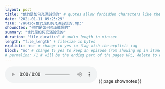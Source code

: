 ```yaml
---
layout: post
title: "他們是如何充滿誠信的" # quotes allow forbidden characters like the colon
date: "2021-01-11 09:25:29"
file: "/audio/他們是如何充滿誠信的.mp3"
shownotes: "他們是如何充滿誠信的"
summary: "他們是如何充滿誠信的"
duration: "file_duration" # audio length in min:sec
length: "file_length" # filesize in bytes
explicit: "no" # change to yes to flag with the explicit tag
block: "no" # change to yes to keep an episode from showing up in iTunes
# permalink: /1 # will be the ending part of the pages URL, delete to default to the title
---
```


<audio controls>
<source src="{{site.url}}{{site.baseurl}}{{ page.file }}" type="audio/x-mp3">
Your browser does not support the audio element.
</audio>
{{ page.shownotes }}
